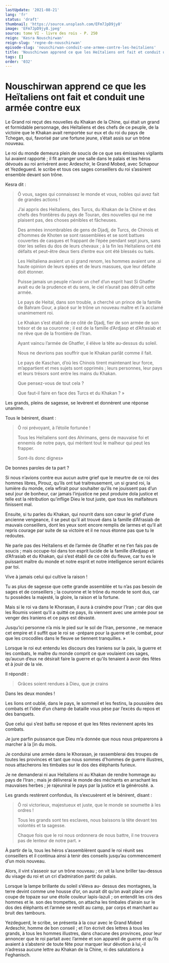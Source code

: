 ```yaml
---
lastUpdate: '2021-08-21'
lang: 'fr'
status: 'draft'
thumbnail: 'https://source.unsplash.com/EFm7JpD9jy8'
image: 'EFm7JpD9jy8.jpeg'
source: tome VI - livre des rois - P. 250
reign: 'Kesra Nouschirwan'
reign-slug: 'regne-de-nouschirwan'
episode-slug: 'nouschirwan-conduit-une-armee-contre-les-heitaliens'
title: 'Nouschirwan apprend ce que les Heïtaliens ont fait et conduit une armée contre eux | Le Livre des Rois | Shâhnâmeh'
tags: []
order: '032'
---
```


<!-- LTeX: language=fr -->

# Nouschirwan apprend ce que les Heïtaliens ont fait et conduit une armée contre eux

Le Grand roi reçut des nouvelles du Khakan de la Chine, qui était un grand et formidable personnage, des Heïtaliens et des chefs de ce peuple, de la victoire que le Khakan avait remportée sur eux et du roi du pays de Tchegan, qui, favorisé par une fortune jeune, s’était assis sur un trône nouveau.

Le roi du monde demeura plein de soucis de ce que ses émissaires vigilants lui avaient rapporté ; il fit arranger une salle dans le palais et les héros dévoués au roi arrivèrent avec Ardeschir, le Grand Mobed, avec Schapour et Yezdeguerd. le scribe et tous ces sages conseillers du roi s’assirent ensemble devant son trône.

Kesra dit :

> Ô vous, sages qui connaissez le monde et vous, nobles qui avez fait de grandes actions !
>
> J’ai appris des Heïtaliens, des Turcs, du Khakan de la Chine et des chefs des frontières du pays de Touran, des nouvelles qui ne me plaisent pas, des choses pénibles et fâcheuses.
>
> Des armées innombrables de gens de Djadj, de Turcs, de Chinois et d’hommes de Khoten se sont rassemblées et se sont battues couvertes de casques et frappant de l’épée pendant sept jours, sans ôter les selles du dos de leurs chevaux ; à la fin les Heïtaliens ont été défaits et peut-être deux tiers d’entre eux ont été blessés ou tués.
>
> Les Heïtaliena avaient un si grand renom, les hommes avaient une .si haute opinion de leurs épées et de leurs massues, que leur défaite doit étonner.
>
> Puisse jamais un peuple n’avoir un chef d’un esprit hast Si Ghatfer avait eu de la prudence et du sens, le ciel n’aurait pas détruit cette armée.
>
> Le pays de Heital, dans son trouble, a cherché un prince de la famille de Bahram Gour, a placé sur le trône un nouveau maître et l’a acclamé unanimement roi.
>
> Le Khakan s’est établi de ce côté de Djadj, fier de son armée de son trésor et de sa couronne ; il est de la famille d’Ardjasp et d’Afrasiab et ne rêve que de la frontière de l’Iran.
>
> Ayant vaincu l’armée de Ghatfer, il élève la tête au-dessus du soleil.
>
> Nous ne devrions pas souffrir que le Khakan parlât comme il fait.
>
> Le pays de Kaschan, d’où les Chinois tirent maintenant leur force, m’appartient et mes sujets sont opprimés ; leurs personnes, leur pays et leurs trésors sont entre les mains du Khakan.
>
> Que pensez-vous de tout cela ?
>
> Que faut-il faire en face des Turcs et du Khakan ? »

Les grands, pleins de sagesse, se levèrent et donnèrent une réponse unanime.

Tous le bénirent, disant :

> Ô roi prévoyant, à l’étoile fortunée !
>
> Tous les Heïtaliens sont des Ahrimans, gens de mauvaise foi et ennemis de notre pays, qui méritent tout le malheur qui peut les frapper.
>
> Sont-ils donc dignes»

De bonnes paroles de ta part ?

Si nous n’avions contre eux aucun autre grief que le meurtre de ce roi des hommes libres, Pirouz, qu’ils ont tué traitreusement, un si grand roi, la lumière du monde, cela wfirait pour souhaiter qu’ils ne jouissent pas d’un seul jour de bonheur, car jamais l’injustice ne peut produire dola justice et telle est la rétribution qu’inflige Dieu le tout juste, que tous les malfaiteurs finissent mal.

Ensuite, si tu parles du Khakan, qui nourrit dans son cœur le grief d’une ancienne vengeance, il se peut qu’il ait trouvé dans la famille d’Afrasiab de mauvais conseillers, dont les yeux sont encore remplis de larmes et qu’il ait repris courage par suite de sa victoire et il ne nous étonne pas que tu le redoutes.

Ne parle pas des Heïtaliens et de l’armée de Ghatfer et ne t’en fais pas de soucis ; mais occupe-toi dans ton esprit lucide de la famille d’Ardjasp et d’Afrasiab et du Khakan, qui s’est établi de ce côté du fleuve, car tu es le puissant maître du monde et notre esprit et notre intelligence seront éclairés par toi.

Vive à jamais celui qui cultive la raison !

Tu as plus de sagesse que cette grande assemblée et tu n’as pas besoin de sages et de conseillers ; la couronne et le trône du monde te sont dus, car tu possèdes la majesté, la gloire, la raison et la fortune.

Mais si le roi va dans le Khorasan, il aura à craindre pour l’Iran ; car dès que les Roumis voient qu’il a quitté ce pays, ils viennent avec une armée pour se venger des Iraniens et ce pays est dévasté.

Jusqu’ici personne n’a mis le pied sur le sol de l’Iran, personne
, ne menace cet empire et il suffit que le roi se -prépare pour la guerre et le combat, pour que les crocodiles dans le fleuve se tiennent tranquilles. »

Lorsque le roi eut entendu les discours des Iraniens sur la paix, la guerre et les combats, le maître du monde comprit ce que voulaient ces sages, qu’aucun d’eux ne désirait faire la guerre et qu’ils tenaient à avoir des fêtes et à jouir de la vie.

Il répondit :

> Grâces soient rendues à Dieu, que je crains

Dans les deux mondes !

Les lions ont oublié, dans le pays, le sommeil et les festins, la poussière des combats et l’idée d’un champ de bataille vous pèse par l’excès du repos et des banquets.

Que celui qui s’est battu se repose et que les fêtes reviennent après les combats.

Je jure parfin puissance que Dieu m’a donnée que nous nous préparerons à marcher à la [in du mois.

Je conduirai une armée dans le Khorasan, je rassemblerai des troupes de toutes les provinces et tant que nous sommes d’hommes de guerre illustres, nous attacherons les timbales sur le dos des éléphants furieux.

Je ne demanderai ni aux Heïtaliens ni au Khakan de rendre hommage au pays de l’Iran ; mais je délivrerai le monde des méchants en arrachant les mauvaises herbes ; je rajeunirai le pays par la justice et la générosité. a.

Les grands restèrent confondus, ils s’excusèrent et le bénirent, disant :

> Ô roi victorieux, majestueux et juste, que le monde se soumette à les ordres !
>
> Tous les grands sont tes esclaves, nous baissons la tête devant tes volontés et ta sagesse.
>
> Chaque fois que le roi nous ordonnera de nous battre, il ne trouvera pas de lenteur de notre part. »

À partir de la, tous les héros s’assemblèrent quand le roi réunit ses conseillers et il continua ainsi à tenir des conseils jusqu’au commencement d’un mois nouveau.

Alors, il vint s’asseoir sur un trône nouveau ; on vit la lune briller tau-dessus du visage du roi et un cri d’admiration partit du palais.

Lorsque la lampe brillante du soleil s’éleva au-
dessus des montagnes, la terre devint comme une housse d’or, on aurait dit qu’on avait placé une coupe de topaze sur une étoile couleur lapis-lazuli ; on entendit les cris des hommes et le. son des trompettes, on attacha les timbales d’airain sur le dos des éléphants et l’armée se rendit au camp, par corps et marchant au bruit des tambours.

Yezdeguerd, le scribe, se présenta à la cour avec le Grand Mobed Ardeschir, homme de bon conseil ; et l’on écrivit des lettres à tous les grands, à tous les hommes illustres, dans chacune des provinces, pour leur annoncer que le roi partait avec l’armée et son appareil de guerre et qu’ils avaient à s’abstenir de toute fête pour marquer leur dévotion à lui,-il n’adressa aucune lettre au Khakan de la Chine, ni des salutations à Feghanisch.
